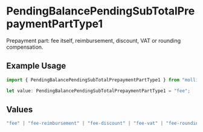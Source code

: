 # PendingBalancePendingSubTotalPrepaymentPartType1

Prepayment part: fee itself, reimbursement, discount, VAT or rounding compensation.

## Example Usage

```typescript
import { PendingBalancePendingSubTotalPrepaymentPartType1 } from "mollie-api-typescript/models/operations";

let value: PendingBalancePendingSubTotalPrepaymentPartType1 = "fee";
```

## Values

```typescript
"fee" | "fee-reimbursement" | "fee-discount" | "fee-vat" | "fee-rounding-compensation"
```